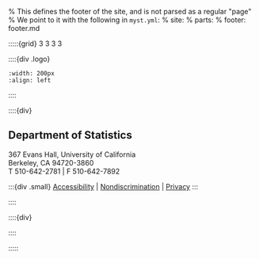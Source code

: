 % This defines the footer of the site, and is not parsed as a regular "page"
% We point to it with the following in `myst.yml`:
% site:
% parts:
% footer: footer.md

:::::{grid} 3 3 3 3

::::{div .logo}

```{image} ./images/BERK_FOOTER.svg
:width: 200px
:align: left
```

::::

::::{div}
## Department of Statistics

367 Evans Hall, University of California  
Berkeley, CA 94720-3860  
T 510-642-2781 | F 510-642-7892  

:::{div .small}
[Accessibility](https://dap.berkeley.edu/get-help/report-web-accessibility-issue) |
[Nondiscrimination](https://ophd.berkeley.edu/policies-and-procedures/nondiscrimination-policy-statement) |
[Privacy](https://statistics.berkeley.edu/privacy-statement)
:::

::::

::::{div}


::::

:::::
